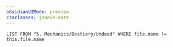 ```yaml
---
obsidianUIMode: preview
cssclasses: json5e-note
---
```

```dataview
LIST FROM "5. Mechanics/Bestiary/Undead" WHERE file.name != this.file.name
```
